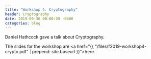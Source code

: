 ```yaml
---
title: "Workshop 4: Cryptography"
header: Cryptography
date: 2019-09-30 00:00:00 -0400
categories: blog
---
```


Daniel Hathcock gave a talk about Cryptography.

The slides for the workshop are
<a href="{{ "/files/f2019-workshop4-crypto.pdf" | prepend: site.baseurl }}">here</a>.
